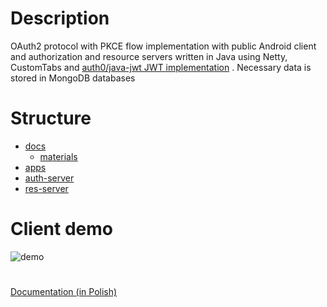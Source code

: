 # Description

OAuth2 protocol with PKCE flow implementation with public Android client and authorization and resource servers written in Java using Netty, CustomTabs and [auth0/java-jwt JWT implementation](https://github.com/auth0/java-jwt) . Necessary data is stored in MongoDB databases

# Structure

* [docs](docs/)
	* [materials](docs/readme.md)
* [apps](apps/)
* [auth-server](auth-server/)
* [res-server](res-server/)

# Client demo

![demo](https://im4.ezgif.com/tmp/ezgif-4-c6926076a1.gif)

#

[Documentation (in Polish)](https://docs.google.com/document/d/1gkVZPPhMRYNOO6Ykn84Arw41b8TVdWeuDyP7Nwcvyas/edit?usp=sharing)
